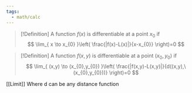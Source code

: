 ```yaml
---
tags:
  - math/calc
---
```

>[!Definition]
> A function $f(x)$ is differentiable at a point $x_{0}$ if
> $$
> \lim_{ x \to x_{0} }\left( \frac{|f(x)-L(x)|}{x-x_{0}} \right)=0 
> $$

>[!Definition]
> A function $f(x,y)$ is differentiable at a point $(x_{0},y_{0})$ if
> $$
> \lim_{ (x,y) \to (x_{0},y_{0}) }\left( \frac{|f(x,y)-L(x,y)|}{d((x,y),\ (x_{0},y_{0}))} \right)=0 
> $$

[[Limit]]
Where d can be any distance function